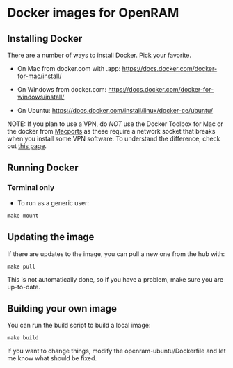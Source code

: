 # Docker images for OpenRAM #

## Installing Docker ##

There are a number of ways to install Docker.  Pick your favorite.

* On Mac from docker.com with .app:
 https://docs.docker.com/docker-for-mac/install/

* On Windows from docker.com:
 https://docs.docker.com/docker-for-windows/install/

* On Ubuntu:
 https://docs.docker.com/install/linux/docker-ce/ubuntu/

NOTE: If you plan to use a VPN, do *NOT* use the Docker Toolbox for
Mac or the docker from [Macports](https://www.macports.org/
"Macports") as these require a network socket that breaks when you
install some VPN software. To understand the difference, check out [this
page](https://docs.docker.com/docker-for-mac/docker-toolbox/).

## Running Docker ##

### Terminal only ###

* To run as a generic user:
```
make mount
```

## Updating the image ##

If there are updates to the image, you can pull a new one from the hub with:
```
make pull
```
This is not automatically done, so if you have a problem, make sure you are up-to-date.

## Building your own image ##

You can run the build script to build a local image:

```
make build
```

If you want to change things, modify the openram-ubuntu/Dockerfile and let me know what should be fixed.
